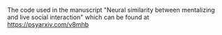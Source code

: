 The code used in the manuscript "Neural similarity between mentalizing and live social interaction" which can be found at https://psyarxiv.com/v8mhb
